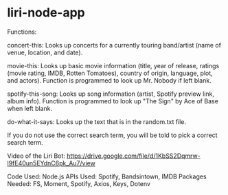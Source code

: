 # liri-node-app


Functions:

concert-this: Looks up concerts for a currently touring band/artist (name of venue, location, and date).

movie-this: Looks up basic movie information (title, year of release, ratings (movie rating, IMDB, Rotten Tomatoes), country of origin, language, plot, and actors). Function is programmed to look up Mr. Nobody if left blank.

spotify-this-song: Looks up song information (artist, Spotify preview link, album info). Function is programmed to look up "The Sign" by Ace of Base when left blank.

do-what-it-says: Looks up the text that is in the random.txt file.

If you do not use the correct search term, you will be told to pick a correct search term.

Video of the Liri Bot: https://drive.google.com/file/d/1KbSS2Dqmrw-l9fE40un5EYdnC6pk_Au7/view

Code Used: Node.js
APIs Used: Spotify, Bandsintown, IMDB
Packages Needed: FS, Moment, Spotify, Axios, Keys, Dotenv